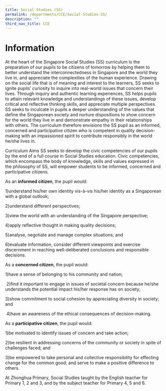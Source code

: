 ```yaml
---
title: Social Studies (SS)
permalink: /departments/CCE/Social-Studies-SS/
description: ""
third_nav_title: CCE
---
```

Information
===================

At the heart of the Singapore Social Studies (SS) curriculum is the preparation of our pupils to be citizens of tomorrow by helping them to better understand the interconnectedness in Singapore and the world they live in, and appreciate the complexities of the human experience. Drawing on the social life that is of meaning and interest to the learners, SS seeks to ignite pupils’ curiosity to inquire into real-world issues that concern their lives. Through inquiry and authentic learning experiences, SS helps pupils to attain relevant knowledge and understandings of these issues, develop critical and reflective thinking skills, and appreciate multiple perspectives. SS seeks to inculcate in pupils a deeper understanding of the values that define the Singaporean society and nurture dispositions to show concern for the world they live in and demonstrate empathy in their relationships with others. The curriculum therefore envisions the SS pupil as an informed, concerned and participative citizen who is competent in quality decision-making with an impassioned spirit to contribute responsibly in the world he/she lives in.

Curriculum Aims SS seeks to develop the civic competencies of our pupils by the end of a full course in Social Studies education. Civic competencies, which encompass the body of knowledge, skills and values expressed in the philosophy of SS, will empower students to be informed, concerned and participative citizens.

As an **informed citizen**, the pupil would:

1)understand his/her own identity vis-à-vis his/her identity as a Singaporean with a global outlook;

2)understand different perspectives;

3)view the world with an understanding of the Singapore perspective;

4)apply reflective thought in making quality decisions;

5)analyse, negotiate and manage complex situations; and

6)evaluate information, consider different viewpoints and exercise discernment in reaching well-deliberated conclusions and responsible decisions.

As a **concerned citizen**, the pupil would:

1)have a sense of belonging to his community and nation;

 2)find it important to engage in issues of societal concern because he/she understands the potential impact his/her response has on society;

3)show commitment to social cohesion by appreciating diversity in society; and

 4)have an awareness of the ethical consequences of decision-making.

As a **participative citizen**, the pupil would:

1)be motivated to identify issues of concern and take action;

2)be resilient in addressing concerns of the community or society in spite of challenges faced; and

3)be empowered to take personal and collective responsibility for effecting change for the common good; and serve to make a positive difference to others.

At Zhonghua Primary, Social Studies taught by the English teacher for Primary 1, 2 and 3, and by the subject teacher for Primary 4, 5 and 6.